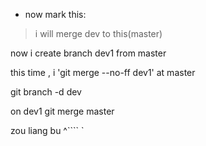 * now mark this:
> i will merge dev to this(master)


now i create branch dev1 from master


this time , i 'git merge --no-ff dev1' at master

git branch -d dev

on dev1 git merge master

zou liang bu  ^````     `

